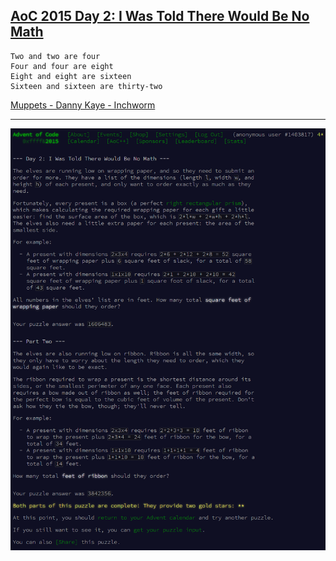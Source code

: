 ## [AoC 2015 Day 2: I Was Told There Would Be No Math](https://adventofcode.com/2015/day/2)

    Two and two are four
    Four and four are eight
    Eight and eight are sixteen
    Sixteen and sixteen are thirty-two

[Muppets - Danny Kaye - Inchworm](https://youtu.be/Wtk-ZmYlxPA)

---

![AoC 2015 Day 2](day02--I_Was_Told_There_Would_Be_No_Math.png?raw=true)
